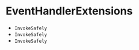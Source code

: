 # EventHandlerExtensions
- <code>InvokeSafely</code>
- <code>InvokeSafely</code>
- <code>InvokeSafely</code>